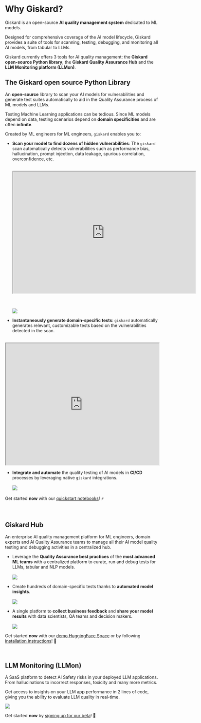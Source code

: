 # Why Giskard?

Giskard is an open-source **AI quality management system** dedicated to ML models.

Designed for comprehensive coverage of the AI model lifecycle, Giskard provides a suite of tools for scanning, testing, 
debugging, and monitoring all AI models, from tabular to LLMs.

Giskard currently offers 3 tools for AI quality management: the **Giskard open-source Python library**, the **Giskard Quality 
Assurance Hub** and the **LLM Monitoring platform (LLMon)**.

## The Giskard open source Python Library

An **open-source** library to scan your AI models for vulnerabilities and generate test suites automatically to aid in 
the Quality Assurance process of ML models and LLMs.

Testing Machine Learning applications can be tedious. Since ML models depend on data, testing scenarios depend on 
**domain specificities** and are often **infinite**.

Created by ML engineers for ML engineers, `giskard` enables you to:

- **Scan your model to find dozens of hidden vulnerabilities**: The `giskard` scan automatically detects vulnerabilities 
such as performance bias, hallucination, prompt injection, data leakage, spurious correlation, overconfidence, etc.
  <br><br>
  <iframe src="https://htmlpreview.github.io/?https://gist.githubusercontent.com/AbSsEnT/a67354621807f3c3a332fca7d8b9a5c8/raw/588f027dc6b14c88c7393c50ff3086fe1122e2e9/LLM_QA_IPCC_scan_report.html" width="600" height="400"></iframe>

  <br><br>
  ![](../assets/scan_llm.png)


- **Instantaneously generate domain-specific tests**: `giskard` automatically generates relevant, customizable tests based on the 
vulnerabilities detected in the scan.
  <br><br>
<iframe src="https://htmlpreview.github.io/?https://gist.githubusercontent.com/AbSsEnT/a67354621807f3c3a332fca7d8b9a5c8/raw/588f027dc6b14c88c7393c50ff3086fe1122e2e9/LLM_QA_IPCC_scan_report.html" width="100%" height="400"></iframe>

- **Integrate and automate** the quality testing of AI models in **CI/CD** processes by leveraging native `giskard` integrations.
  <br><br>
  ![](../assets/GH-discussion.png)


Get started **now** with our [quickstart notebooks](../getting_started/quickstart/index.md)! ⚡️

<br>

## Giskard Hub

An enterprise AI quality management platform for ML engineers, domain experts and AI Quality Assurance teams to manage 
all their AI model quality testing and debugging activities in a centralized hub.

- Leverage the **Quality Assurance best practices** of the **most advanced ML teams** with a centralized platform to curate, 
run and debug tests for LLMs, tabular and NLP models.
  <br><br>
  ![](../assets/llm_debug.png)


- Create hundreds of domain-specific tests thanks to **automated model insights**.
  <br><br>
  ![](../assets/model_insights_titanic.png)


- A single platform to **collect business feedback** and **share your model results** with data scientists, QA teams and decision makers.
  <br><br>
  ![](../assets/credit_scoring_comment.png)


Get started **now** with our [demo HuggingFace Space](https://huggingface.co/spaces/giskardai/giskard) or 
by following [installation instructions](../getting_started/quickstart/index.md)! 🐢

<br>

## LLM Monitoring (LLMon)

A SaaS platform to detect AI Safety risks in your deployed LLM applications. From hallucinations to incorrect responses, toxicity and many more metrics.

Get access to insights on your LLM app performance in 2 lines of code, giving you the ability to evaluate LLM quality in real-time.

  ![](../assets/llm_monitoring_dashboard.gif)


Get started **now** by [signing up for our beta](https://www.giskard.ai/llmon)! 🍋
